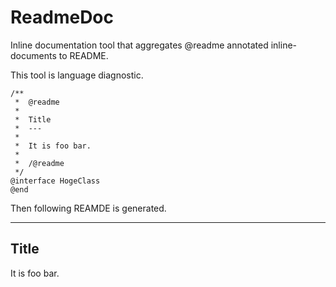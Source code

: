 ReadmeDoc
=========

Inline documentation tool that aggregates @readme annotated inline-documents to README.

This tool is language diagnostic.

```objc
/**
 *  @readme
 *
 *  Title
 *  ---
 *
 *  It is foo bar.
 *
 *  /@readme
 */
@interface HogeClass
@end
```

Then following REAMDE is generated.

---

Title
---

It is foo bar.
